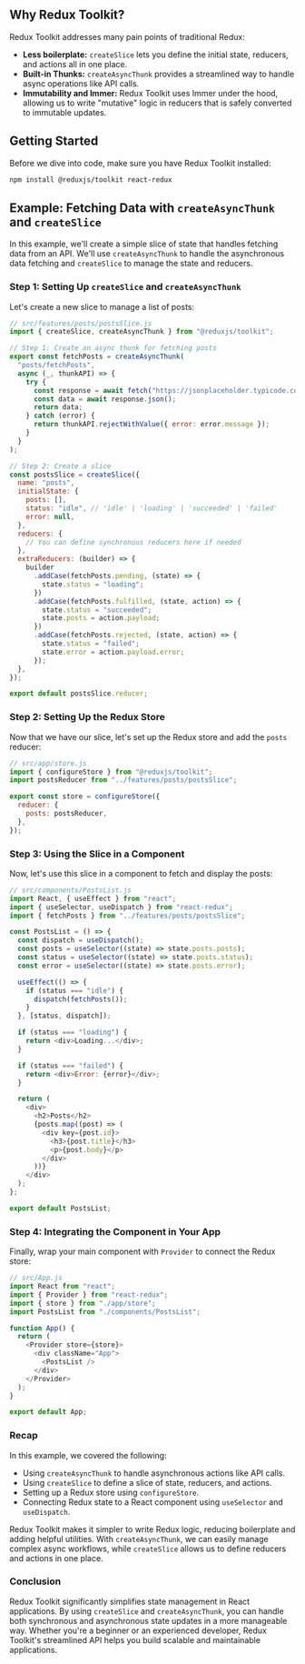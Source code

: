 ## Why Redux Toolkit?

Redux Toolkit addresses many pain points of traditional Redux:

- **Less boilerplate:** `createSlice` lets you define the initial state, reducers, and actions all in one place.
- **Built-in Thunks:** `createAsyncThunk` provides a streamlined way to handle async operations like API calls.
- **Immutability and Immer:** Redux Toolkit uses Immer under the hood, allowing us to write "mutative" logic in reducers that is safely converted to immutable updates.

## Getting Started

Before we dive into code, make sure you have Redux Toolkit installed:

```bash
npm install @reduxjs/toolkit react-redux
```

## Example: Fetching Data with `createAsyncThunk` and `createSlice`

In this example, we'll create a simple slice of state that handles fetching data from an API. We'll use `createAsyncThunk` to handle the asynchronous data fetching and `createSlice` to manage the state and reducers.

### Step 1: Setting Up `createSlice` and `createAsyncThunk`

Let's create a new slice to manage a list of posts:

```js
// src/features/posts/postsSlice.js
import { createSlice, createAsyncThunk } from "@reduxjs/toolkit";

// Step 1: Create an async thunk for fetching posts
export const fetchPosts = createAsyncThunk(
  "posts/fetchPosts",
  async (_, thunkAPI) => {
    try {
      const response = await fetch("https://jsonplaceholder.typicode.com/posts");
      const data = await response.json();
      return data;
    } catch (error) {
      return thunkAPI.rejectWithValue({ error: error.message });
    }
  }
);

// Step 2: Create a slice
const postsSlice = createSlice({
  name: "posts",
  initialState: {
    posts: [],
    status: "idle", // 'idle' | 'loading' | 'succeeded' | 'failed'
    error: null,
  },
  reducers: {
    // You can define synchronous reducers here if needed
  },
  extraReducers: (builder) => {
    builder
      .addCase(fetchPosts.pending, (state) => {
        state.status = "loading";
      })
      .addCase(fetchPosts.fulfilled, (state, action) => {
        state.status = "succeeded";
        state.posts = action.payload;
      })
      .addCase(fetchPosts.rejected, (state, action) => {
        state.status = "failed";
        state.error = action.payload.error;
      });
  },
});

export default postsSlice.reducer;
```

### Step 2: Setting Up the Redux Store

Now that we have our slice, let's set up the Redux store and add the `posts` reducer:

```js
// src/app/store.js
import { configureStore } from "@reduxjs/toolkit";
import postsReducer from "../features/posts/postsSlice";

export const store = configureStore({
  reducer: {
    posts: postsReducer,
  },
});
```

### Step 3: Using the Slice in a Component

Now, let's use this slice in a component to fetch and display the posts:

```js
// src/components/PostsList.js
import React, { useEffect } from "react";
import { useSelector, useDispatch } from "react-redux";
import { fetchPosts } from "../features/posts/postsSlice";

const PostsList = () => {
  const dispatch = useDispatch();
  const posts = useSelector((state) => state.posts.posts);
  const status = useSelector((state) => state.posts.status);
  const error = useSelector((state) => state.posts.error);

  useEffect(() => {
    if (status === "idle") {
      dispatch(fetchPosts());
    }
  }, [status, dispatch]);

  if (status === "loading") {
    return <div>Loading...</div>;
  }

  if (status === "failed") {
    return <div>Error: {error}</div>;
  }

  return (
    <div>
      <h2>Posts</h2>
      {posts.map((post) => (
        <div key={post.id}>
          <h3>{post.title}</h3>
          <p>{post.body}</p>
        </div>
      ))}
    </div>
  );
};

export default PostsList;
```

### Step 4: Integrating the Component in Your App

Finally, wrap your main component with `Provider` to connect the Redux store:

```js
// src/App.js
import React from "react";
import { Provider } from "react-redux";
import { store } from "./app/store";
import PostsList from "./components/PostsList";

function App() {
  return (
    <Provider store={store}>
      <div className="App">
        <PostsList />
      </div>
    </Provider>
  );
}

export default App;
```

### Recap

In this example, we covered the following:

- Using `createAsyncThunk` to handle asynchronous actions like API calls.
- Using `createSlice` to define a slice of state, reducers, and actions.
- Setting up a Redux store using `configureStore`.
- Connecting Redux state to a React component using `useSelector` and `useDispatch`.

Redux Toolkit makes it simpler to write Redux logic, reducing boilerplate and adding helpful utilities. With `createAsyncThunk`, we can easily manage complex async workflows, while `createSlice` allows us to define reducers and actions in one place.

### Conclusion

Redux Toolkit significantly simplifies state management in React applications. By using `createSlice` and `createAsyncThunk`, you can handle both synchronous and asynchronous state updates in a more manageable way. Whether you're a beginner or an experienced developer, Redux Toolkit's streamlined API helps you build scalable and maintainable applications.
